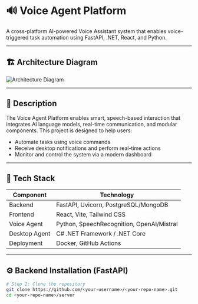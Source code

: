 # 🔊 Voice Agent Platform

A cross-platform AI-powered Voice Assistant system that enables voice-triggered task automation using FastAPI, .NET, React, and Python.

---

## 🏗️ Architecture Diagram

![Architecture Diagram](./docs/architecture.png)  
<!-- Replace the above path with your actual diagram image or external link -->

---

## 📄 Description

The Voice Agent Platform enables smart, speech-based interaction that integrates AI language models, real-time communication, and modular components. This project is designed to help users:

- Automate tasks using voice commands
- Receive desktop notifications and perform real-time actions
- Monitor and control the system via a modern dashboard

---

## 🧰 Tech Stack

| Component     | Technology                           |
|---------------|--------------------------------------|
| Backend       | FastAPI, Uvicorn, PostgreSQL/MongoDB |
| Frontend      | React, Vite, Tailwind CSS            |
| Voice Agent   | Python, SpeechRecognition, OpenAI/Mistral |
| Desktop Agent | C# .NET Framework / .NET Core        |
| Deployment    | Docker, GitHub Actions               |

---

## ⚙️ Backend Installation (FastAPI)

```bash
# Step 1: Clone the repository
git clone https://github.com/<your-username>/<your-repo-name>.git
cd <your-repo-name>/server
